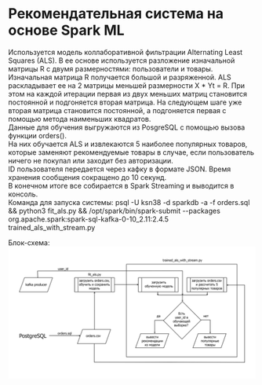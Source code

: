 # Рекомендательная система на основе Spark ML  
Используется модель коллаборативной фильтрации Alternating Least Squares (ALS). В ее основе используется разложение изначальной матрицы R с двумя размерностями: пользователи и товары. Изначальная матрица R получается большой и разряженной. ALS раскладывает ее на 2 матрицы меньшей размерности X * Yt = R. При этом на каждой итерации первая из двух меньших матриц становится постоянной и подгоняется вторая матрица. На следующем шаге уже вторая матрица становится постоянной, а подгоняется первая с помощью метода наименьших квадратов.  
Данные для обучения выгружаются из PosgreSQL с помощью вызова функции orders().  
На них обучается ALS и извлекаются 5 наиболее популярных товаров, которые заменяют рекомендуемые товары в случае, если пользователь ничего не покупал или заходит без авторизации.  
ID пользователя передается через кафку в формате JSON. Время хранения сообщения сокращено до 10 секунд.  
В конечном итоге все собирается в Spark Streaming и выводится в консоль.  
Команда для запуска системы: psql -U ksn38 -d sparkdb -a -f orders.sql && python3 fit_als.py && /opt/spark/bin/spark-submit --packages org.apache.spark:spark-sql-kafka-0-10_2.11:2.4.5 trained_als_with_stream.py  

Блок-схема:
![spark-als](https://github.com/ksn38/spark/blob/main/spark-als.png)
